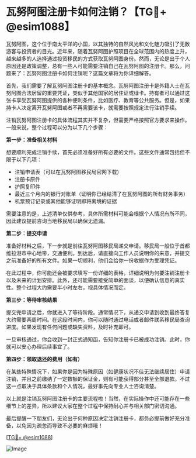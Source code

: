 # 瓦努阿图注册卡如何注销？【TG💪+ @esim1088】

瓦努阿图，这个位于南太平洋的小国，以其独特的自然风光和文化魅力吸引了无数游客与投资者的目光。近年来，随着瓦努阿图护照项目在全球范围内的热度上升，越来越多的人选择通过投资移民的方式获取瓦努阿图身份。然而，无论是出于个人原因还是政策调整，总有一些人可能需要注销自己在瓦努阿图的注册卡。那么，问题来了：瓦努阿图注册卡如何注销呢？这篇文章将为你详细解答。

首先，我们需要了解瓦努阿图注册卡的基本概念。瓦努阿图注册卡是外籍人士在瓦努阿图合法居留的重要凭证，类似于其他国家的居住证或绿卡。持有者可以通过这张卡享受瓦努阿图提供的各种便利条件，比如医疗、教育等公共服务。但是，如果持卡人决定离开瓦努阿图或者不再需要该卡，就需要按照规定进行注销手续。

注销瓦努阿图注册卡的具体流程其实并不复杂，但需要严格按照官方要求来操作。一般来说，整个过程可以分为以下几个步骤：

**第一步：准备相关材料**

想要顺利完成注销手续，首先必须准备好所有必要的文件。这些文件通常包括但不限于以下几项：
- 注销申请表（可以在瓦努阿图移民局官网下载）
- 注册卡原件
- 护照复印件
- 最近三个月内的银行对账单（证明你已经结清了在瓦努阿图的所有财务事务）
- 机票预订记录或其他能够证明即将离境的证据

需要注意的是，上述清单仅供参考，具体所需材料可能会根据个人情况有所不同，因此建议提前咨询当地移民局以确保无遗漏。

**第二步：提交申请**

准备好材料之后，下一步就是前往瓦努阿图移民局递交申请。移民局一般位于首都维拉港市中心地带，交通便利。到达后，请直接向工作人员说明你的来意，并提交之前准备好的所有文件。如果一切顺利，他们会给你一份收据作为受理凭证。

在此过程中，你可能还会被要求填写一份详细的表格，详细说明为何要注销注册卡以及未来的计划安排。此外，还可能需要接受简单的面谈，以便确认信息的真实性。整个过程大约需要半小时左右，视具体情况而定。

**第三步：等待审核结果**

提交完申请之后，你就进入了等待阶段。通常情况下，从递交申请到收到最终答复大约需要两周时间。在这段时间内，你可以随时通过电话或者邮件联系移民局查询进度。如果发现有任何问题或缺失资料，及时补充即可。

一旦审核通过，你会收到一封正式通知函，告知你注册卡已被成功注销。此时，你就可以安心办理后续事宜了。

**第四步：领取退还的费用（如有）**

在某些特殊情况下，如果你是因为特殊原因（如健康状况不佳无法继续居住）申请注销，并且之前缴纳了一定数额的保证金，则有可能获得部分甚至全部退款。不过这一点取决于具体条款和个人情况，最好事先向专业人士咨询清楚。

以上就是注销瓦努阿图注册卡的主要流程啦！当然，在实际操作中还可能存在一些细节上的差异，所以建议大家在整个过程中保持耐心并与相关部门密切沟通。

最后提醒一下朋友们，无论出于何种原因决定注销注册卡，都务必提前做好充分准备，以免因为疏忽而导致不必要的麻烦哦！

[[TG💪+ @esim1088](https://t.me/s/esim1088)]

![Image](https://i.postimg.cc/4NQfJmqS/Snipaste-2025-05-13-00-14-12.png)